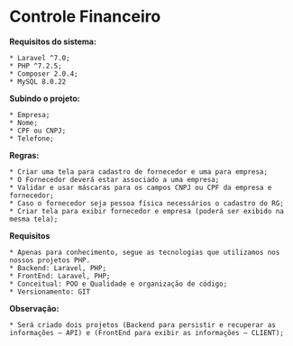 # Controle Financeiro


**Requisitos do sistema:** 

    * Laravel ^7.0;
    * PHP ^7.2.5;
    * Composer 2.0.4;
    * MySQL 8.0.22

**Subindo o projeto:** 

    * Empresa;
    * Nome;
    * CPF ou CNPJ;
    * Telefone;

**Regras:** 

    * Criar uma tela para cadastro de fornecedor e uma para empresa;
    * O Fornecedor deverá estar associado a uma empresa;
    * Validar e usar máscaras para os campos CNPJ ou CPF da empresa e fornecedor;
    * Caso o fornecedor seja pessoa física necessários o cadastro do RG;
    * Criar tela para exibir fornecedor e empresa (poderá ser exibido na mesma tela);

**Requisitos**

    * Apenas para conhecimento, segue as tecnologias que utilizamos nos nossos projetos PHP.
    * Backend: Laravel, PHP;
    * FrontEnd: Laravel, PHP;
    * Conceitual: POO e Qualidade e organização de código;
    * Versionamento: GIT

**Observação:**

    * Será criado dois projetos (Backend para persistir e recuperar as informações – API) e (FrontEnd para exibir as informações – CLIENT);



